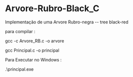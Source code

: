 # Arvore-Rubro-Black_C


Implementação de uma Arvore Rubro-negra  -- tree black-red

para compilar :

gcc -c Arvore_RB.c -o arvore

gcc Principal.c -o principal 

Para Executar no Windows :

.\principal.exe
